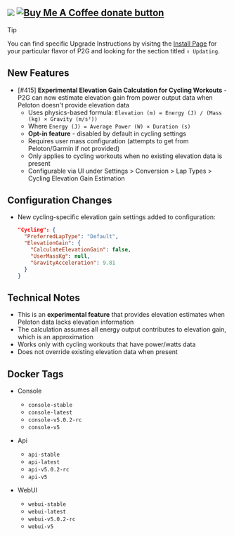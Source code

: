 [![](https://img.shields.io/static/v1?label=Sponsor&message=%E2%9D%A4&logo=GitHub&color=%23fe8e86)](https://github.com/sponsors/philosowaffle) <span class="badge-buymeacoffee"><a href="https://www.buymeacoffee.com/philosowaffle" title="Donate to this project using Buy Me A Coffee"><img src="https://img.shields.io/badge/buy%20me%20a%20coffee-donate-yellow.svg" alt="Buy Me A Coffee donate button" /></a></span>
---

> [!TIP]
> You can find specific Upgrade Instructions by visitng the [Install Page](https://philosowaffle.github.io/peloton-to-garmin/latest/install/) for your particular flavor of P2G and looking for the section titled `⬆️ Updating`.

## New Features

- [#415] **Experimental Elevation Gain Calculation for Cycling Workouts** - P2G can now estimate elevation gain from power output data when Peloton doesn't provide elevation data
  - Uses physics-based formula: `Elevation (m) = Energy (J) / (Mass (kg) × Gravity (m/s²))`
  - Where `Energy (J) = Average Power (W) × Duration (s)`
  - **Opt-in feature** - disabled by default in cycling settings
  - Requires user mass configuration (attempts to get from Peloton/Garmin if not provided)
  - Only applies to cycling workouts when no existing elevation data is present
  - Configurable via UI under Settings > Conversion > Lap Types > Cycling Elevation Gain Estimation

## Configuration Changes

- New cycling-specific elevation gain settings added to configuration:
  ```json
  "Cycling": {
    "PreferredLapType": "Default",
    "ElevationGain": {
      "CalculateElevationGain": false,
      "UserMassKg": null,
      "GravityAcceleration": 9.81
    }
  }
  ```

## Technical Notes

- This is an **experimental feature** that provides elevation estimates when Peloton data lacks elevation information
- The calculation assumes all energy output contributes to elevation gain, which is an approximation
- Works only with cycling workouts that have power/watts data
- Does not override existing elevation data when present

## Docker Tags

- Console
    - `console-stable`
    - `console-latest`
    - `console-v5.0.2-rc`
    - `console-v5`

- Api
    - `api-stable`
    - `api-latest`
    - `api-v5.0.2-rc`
    - `api-v5`
- WebUI
    - `webui-stable`
    - `webui-latest`
    - `webui-v5.0.2-rc`
    - `webui-v5`
